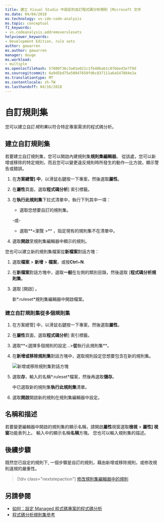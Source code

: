 ```yaml
---
title: 建立 Visual Studio 中設定的自訂程式碼分析規則 |Microsoft 文件
ms.date: 04/04/2018
ms.technology: vs-ide-code-analysis
ms.topic: conceptual
f1_keywords:
- vs.codeanalysis.addremoverulesets
helpviewer_keywords:
- Development Edition, rule sets
author: gewarren
ms.author: gewarren
manager: douge
ms.workload:
- multiple
ms.openlocfilehash: 57800f36c3a81e021c1fb40bab1c07bbed3e7f9d
ms.sourcegitcommit: 6a9d5bd75e50947659fd6c837111a6a547884e2a
ms.translationtype: MT
ms.contentlocale: zh-TW
ms.lasthandoff: 04/16/2018
---
```

# <a name="custom-rule-sets"></a>自訂規則集

您可以建立自訂*規則集*以符合特定專案需求的程式碼分析。

## <a name="create-a-custom-rule-set"></a>建立自訂規則集

若要建立自訂規則集，您可以開啟內建規則集**規則集編輯器**。 從該處，您可以新增或移除的特定規則，而且您可以變更違反規則時所發生的動作&mdash;比方說，顯示警告或錯誤。

1. 在**方案總管] 中**，以滑鼠右鍵按一下專案，然後選取**屬性**。

2. 在**屬性**頁面，選取**程式碼分析**] 索引標籤。

3. 在**執行此規則集**下拉式清單中，執行下列其中一項：

    - 選取您想要自訂的規則集。

     \-或-

    - 選取**\<瀏覽 >** ，指定現有的規則集不在清單中。

4. 選取**開啟**至規則集編輯器中顯示的規則。

您也可以建立新的規則集檔案從**新檔案**對話方塊：

1. 選取**檔案** > **新增** > **檔案**，或按**Ctrl**+**N**.

2. 在**新檔案**對話方塊中，選取**一般**在左側的類別目錄，然後選取 [**程式碼分析規則集**。

3. 選取 [開啟] 。

   新*.ruleset*規則集編輯器中開啟檔案。

### <a name="create-a-custom-rule-set-from-multiple-rule-sets"></a>建立自訂規則集從多個規則集

1. 在方案總管] 中，以滑鼠右鍵按一下專案，然後選取**屬性**。

2. 在**屬性**頁面，選取**程式碼分析**] 索引標籤。

3. 選取**\<選擇多個規則的設定...>**從**執行此規則集**。

4. 在**新增或移除規則集**對話方塊中，選取規則設定您想要包含在新的規則集。

   ![新增或移除規則集對話方塊](media/add-remove-rule-sets.png)

5. 選取**存**，輸入的名稱*.ruleset*檔案，然後再選取**儲存**。

   中已選取新的規則集**執行此規則集**清單。

6. 選取**開啟**開啟新的規則在規則集編輯器中設定。

## <a name="name-and-description"></a>名稱和描述

若要變更編輯器中開啟的規則集的顯示名稱，請開啟**屬性**視窗選取**檢視** > **屬性] 視窗**功能表列上。 輸入中的顯示名稱**名稱**方塊。 您也可以輸入規則集的描述。

## <a name="next-steps"></a>後續步驟

既然您已設定的規則下, 一個步驟是自訂的規則，藉由新增或移除規則，或修改規則違規的嚴重性。

> [!div class="nextstepaction"]
> [修改規則集編輯器中的規則](../code-quality/working-in-the-code-analysis-rule-set-editor.md)

## <a name="see-also"></a>另請參閱

- [如何：設定 Managed 程式碼專案的程式碼分析](../code-quality/how-to-configure-code-analysis-for-a-managed-code-project.md)
- [程式碼分析規則集參考](../code-quality/rule-set-reference.md)